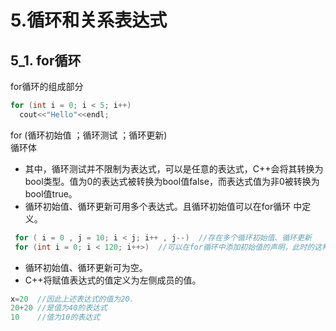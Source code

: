 #  5.循环和关系表达式
##  5_1. for循环
for循环的组成部分
```cpp
for (int i = 0; i < 5; i++)
  cout<<"Hello"<<endl;
```
  for (循环初始值 ；循环测试 ；循环更新)  
        循环体
+ 其中，循环测试并不限制为表达式，可以是任意的表达式，C++会将其转换为bool类型。值为0的表达式被转换为bool值false，而表达式值为非0被转换为bool值true。
+ 循环初始值、循环更新可用多个表达式。且循环初始值可以在for循环 中定义。
```cpp
 for ( i = 0 , j = 10; i < j; i++ , j--)  //存在多个循环初始值、循环更新
 for (int i = 0; i < 120; i++>)  //可以在for循环中添加初始值的声明，此时的这种变量的作用域为for循环中，离开for循环，这种变量将消失。
```
+ 循环初始值、循环更新可为空。
+ C++将赋值表达式的值定义为左侧成员的值。
```cpp
x=20  //因此上述表达式的值为20.
20+20 //是值为40的表达式
10    //值为10的表达式
```
